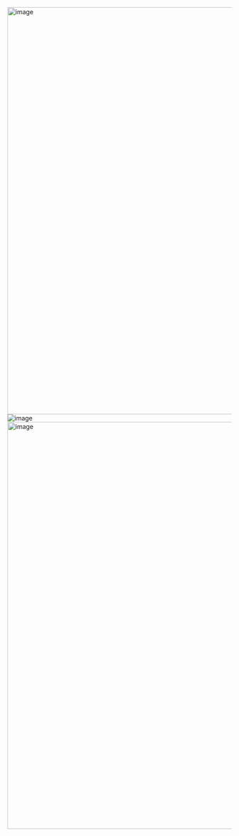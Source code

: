<img width="914" alt="image" src="https://github.com/user-attachments/assets/c6fb8791-365c-4a10-9216-2a9e6fe9c172">![image](https://github.com/user-attachments/assets/f416f439-710b-45cf-b921-a3d53d39ad03)
<img width="914" alt="image" src="https://github.com/user-attachments/assets/d1a19ce0-6ee7-44e5-91dd-79f2dd93c87e">
